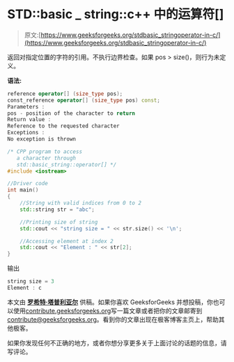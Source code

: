 # STD::basic _ string::c++ 中的运算符[]

> 原文:[https://www.geeksforgeeks.org/stdbasic_stringoperator-in-c/](https://www.geeksforgeeks.org/stdbasic_stringoperator-in-c/)

返回对指定位置的字符的引用。不执行边界检查。如果 pos > size()，则行为未定义。

**语法:**

```cpp
reference operator[] (size_type pos);
const_reference operator[] (size_type pos) const;
Parameters :
pos - position of the character to return
Return value :
Reference to the requested character
Exceptions :
No exception is thrown

```

```cpp
/* CPP program to access
   a character through
   std::basic_string::operator[] */
#include <iostream>

//Driver code
int main()
{
    //String with valid indices from 0 to 2
    std::string str = "abc";

    //Printing size of string
    std::cout << "string size = " << str.size() << '\n';

    //Accessing element at index 2
    std::cout << "Element : " << str[2];
}
```

输出

```cpp
string size = 3
Element : c

```

本文由 **[罗希特·塔普利亚尔](https://www.linkedin.com/in/rohit-thapliyal-515b5913a/)** 供稿。如果你喜欢 GeeksforGeeks 并想投稿，你也可以使用[contribute.geeksforgeeks.org](http://www.contribute.geeksforgeeks.org)写一篇文章或者把你的文章邮寄到 contribute@geeksforgeeks.org。看到你的文章出现在极客博客主页上，帮助其他极客。

如果你发现任何不正确的地方，或者你想分享更多关于上面讨论的话题的信息，请写评论。